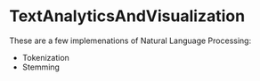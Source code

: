 # TextAnalyticsAndVisualization

These are a few implemenations of Natural Language Processing:
- Tokenization
- Stemming
